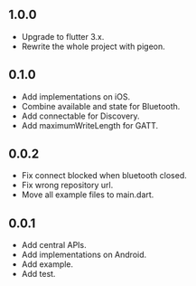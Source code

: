## 1.0.0

- Upgrade to flutter 3.x.
- Rewrite the whole project with pigeon.

## 0.1.0

- Add implementations on iOS.
- Combine available and state for Bluetooth.
- Add connectable for Discovery.
- Add maximumWriteLength for GATT.

## 0.0.2

- Fix connect blocked when bluetooth closed.
- Fix wrong repository url.
- Move all example files to main.dart.

## 0.0.1

- Add central APIs.
- Add implementations on Android.
- Add example.
- Add test.

